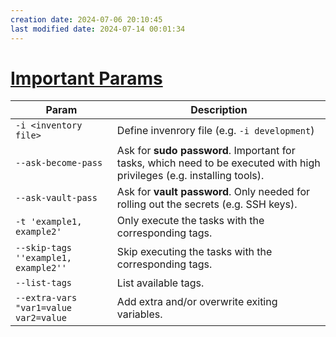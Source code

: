 ```yaml
---
creation date: 2024-07-06 20:10:45
last modified date: 2024-07-14 00:01:34
---
```


# [Important Params](Important%20Params.md)

|Param|Description|
|-|-|
|`-i <inventory file>`|Define invenrory file (e.g. `-i development`)|
|`--ask-become-pass`|Ask for **sudo password**. Important for tasks, which need to be executed with high privileges (e.g. installing tools).|
|`--ask-vault-pass `|Ask for **vault password**. Only needed for rolling out the secrets (e.g. SSH keys).|
|`-t 'example1, example2'`|Only execute the tasks with the corresponding tags.|
|`--skip-tags ''example1, example2''`|Skip executing the tasks with the corresponding tags.|
|`--list-tags`|List available tags.|
|`--extra-vars "var1=value var2=value`|Add extra and/or overwrite exiting variables.|